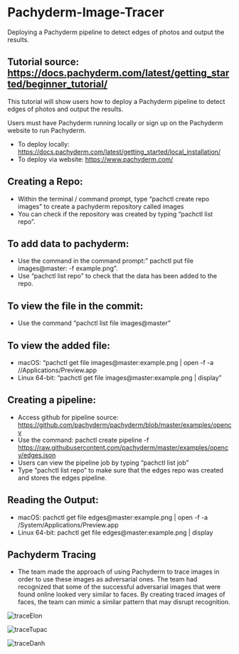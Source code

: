 # Pachyderm-Image-Tracer
Deploying a Pachyderm pipeline to detect edges of photos and output the results.

## Tutorial source: https://docs.pachyderm.com/latest/getting_started/beginner_tutorial/ 
This tutorial will show users how to deploy a Pachyderm pipeline to detect edges of photos and output the results.

Users must have Pachyderm running locally or sign up on the Pachyderm website to run Pachyderm.
- To deploy locally: https://docs.pachyderm.com/latest/getting_started/local_installation/ 
- To deploy via website: https://www.pachyderm.com/ 

## Creating a Repo:
- Within the terminal / command prompt, type “pachctl create repo images” to create a pachyderm repository called images
- You can check if the repository was created by typing “pachctl list repo”.

## To add data to pachyderm:
- Use the command in the command prompt:” pachctl put file images@master: -f example.png”.
- Use “pachctl list repo” to check that the data has been added to the repo.

## To view the file in the commit:
- Use the command “pachctl list file images@master”

## To view the added file:
- macOS: “pachctl get file images@master:example.png | open -f -a //Applications/Preview.app
- Linux 64-bit: “pachctl get file images@master:example.png | display”

## Creating a pipeline:
- Access github for pipeline source: https://github.com/pachyderm/pachyderm/blob/master/examples/opencv 
- Use the command: pachctl create pipeline -f https://raw.githubusercontent.com/pachyderm/master/examples/opencv/edges.json
- Users can view the pipeline job by typing “pachctl list job”
- Type “pachctl list repo” to make sure that the edges repo was created and stores the edges pipeline.

## Reading the Output:
- macOS: pachctl get file edges@master:example.png | open -f -a /System/Applications/Preview.app
- Linux 64-bit: pachctl get file edges@master:example.png | display

## Pachyderm Tracing
- The team made the approach of using Pachyderm to trace images in order to use these images as adversarial ones. The team had recognized that some of the successful adversarial images that were found online looked very similar to faces. By creating traced images of faces, the team can mimic a similar pattern that may disrupt recognition.

![traceElon](https://user-images.githubusercontent.com/69592206/109435861-9ab82680-79ea-11eb-9dbe-3e244ad5b8c4.jpg)

![traceTupac](https://user-images.githubusercontent.com/69592206/109435779-2c736400-79ea-11eb-9675-5b4f10f6cd35.jpg)

![traceDanh](https://user-images.githubusercontent.com/69592206/109435783-2ed5be00-79ea-11eb-9a0e-37cec52e016a.jpg)
